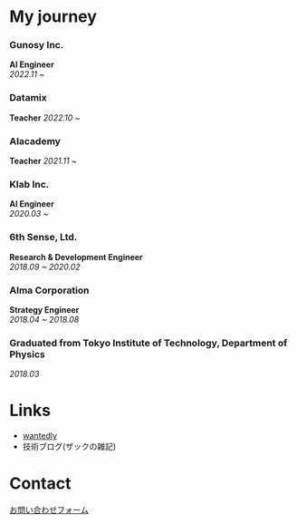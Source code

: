 # My journey

### Gunosy Inc.
**AI Engineer**  
*2022.11 ~*

### Datamix
**Teacher**
*2022.10 ~*

### AIacademy
**Teacher**
*2021.11 ~*

### Klab Inc.
**AI Engineer**  
*2020.03 ~*

### 6th Sense, Ltd.
**Research & Development Engineer**  
*2018.09 ~ 2020.02*

### Alma Corporation
**Strategy Engineer**  
*2018.04 ~ 2018.08*

### Graduated from Tokyo Institute of Technology, Department of Physics
*2018.03*


# Links
 - [wantedly](https://www.wantedly.com/id/daichi_yamazaki)
 - 技術ブログ(ザックの雑記)


# Contact
[お問い合わせフォーム](https://docs.google.com/forms/d/e/1FAIpQLSdqr6GmSlfoVLAl4gBr6db5ouAOrmYbuXMd8WzAGjhsi04Eyg/viewform?usp=sf_link)

